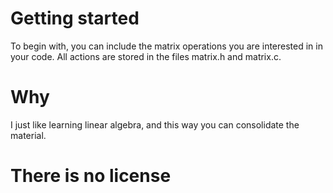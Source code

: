 <h1>Getting started</h1>
To begin with, you can include the matrix operations you are interested in in your code.
All actions are stored in the files matrix.h and matrix.c.
<h1>Why</h1>
I just like learning linear algebra, and this way you can consolidate the material.
<h1>There is no license</h1>
